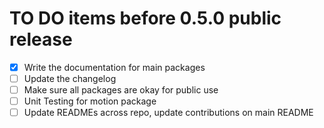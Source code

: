 # TO DO items before 0.5.0 public release

- [x] Write the documentation for main packages
- [ ] Update the changelog
- [ ] Make sure all packages are okay for public use
- [ ] Unit Testing for motion package
- [ ] Update READMEs across repo, update contributions on main README
